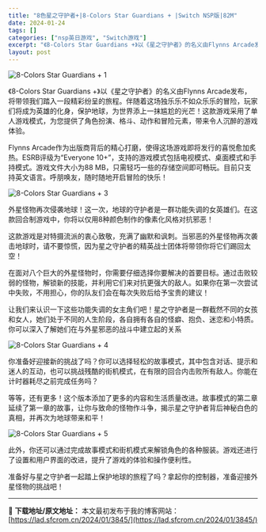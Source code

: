 ```yaml
---
title: "8色星之守护者+|8-Colors Star Guardians + |Switch NSP版|82M"
date: 2024-01-24
tags: []
categories: ["nsp英日游戏", "Switch游戏"]
excerpt: "《8-Colors Star Guardians +》以《星之守护者》的名义由Flynns Arcade发布，将带领我们踏入一段精彩纷呈的旅程。伴随着这场独乐乐不如众乐乐的冒险，玩家们将成为英雄的化身，保护地球，为世界添上一抹尴尬的光芒！这款游戏采用了单人游戏模式，为您提供了角色扮演、格斗、动作和冒&hellip;"
layout: post
---
```


<img class="rich_pages wxw-img" src="https://lad.sfcrom.cn/wp-content/uploads/2024/01/20240124112248-44e74.png" alt="8-Colors Star Guardians + 1" data-type="png" data-imgfileid="110004055" data-imgqrcoded="1" data-ratio="0.5626666666666666" data-w="1125" />

《8-Colors Star Guardians +》以《星之守护者》的名义由Flynns Arcade发布，将带领我们踏入一段精彩纷呈的旅程。伴随着这场独乐乐不如众乐乐的冒险，玩家们将成为英雄的化身，保护地球，为世界添上一抹尴尬的光芒！这款游戏采用了单人游戏模式，为您提供了角色扮演、格斗、动作和冒险元素，带来令人沉醉的游戏体验。

Flynns Arcade作为出版商背后的精心打磨，使得这场游戏即将发行的喜悦愈加炙热。ESRB评级为“Everyone 10+”，支持的游戏模式包括电视模式、桌面模式和手持模式。游戏文件大小为88 MB，只需轻巧一些的存储空间即可畅玩。目前只支持英文语言。呼朋唤友，随时随地开启冒险的快乐！

​<img class="rich_pages wxw-img" src="https://lad.sfcrom.cn/wp-content/uploads/2024/01/20240124112249-2c3f3.jpeg" alt="8-Colors Star Guardians + 3" data-ratio="0.5626666666666666" data-w="1125" data-type="jpeg" data-imgfileid="110004060" data-imgqrcoded="1" />

外星怪物再次侵袭地球！这一次，地球的守护者是一群功能失调的女英雄们。在这款回合制游戏中，你将以仅用8种颜色制作的像素化风格对抗邪恶！

这款游戏是对特摄流派的衷心致敬，充满了幽默和讽刺。当邪恶的外星怪物再次袭击地球时，请不要惊慌，因为星之守护者的精英战士团体将带领你将它们踢回太空！

在面对八个巨大的外星怪物时，你需要仔细选择你要解决的首要目标。通过击败较弱的怪物，解锁新的技能，并利用它们来对抗更强大的敌人。如果你在第一次尝试中失败，不用担心，你的队友们会在每次失败后给予宝贵的建议！

让我们来认识一下这些功能失调的女主角们吧！星之守护者是一群截然不同的女孩和女人，她们处于不同的人生阶段，各自拥有各自的怪癖、抱负、迷恋和小特质。你可以深入了解她们在与外星邪恶的战斗中建立起的关系

<img class="rich_pages wxw-img" src="https://lad.sfcrom.cn/wp-content/uploads/2024/01/20240124112249-46550.jpeg" alt="8-Colors Star Guardians + 4" data-ratio="0.5626666666666666" data-w="1125" data-type="jpeg" data-imgfileid="110004057" data-imgqrcoded="1" />

你准备好迎接新的挑战了吗？你可以选择轻松的故事模式，其中包含对话、提示和迷人的互动，也可以挑战残酷的街机模式，在有限的回合内击败所有敌人。你能在计时器耗尽之前完成任务吗？

等等，还有更多！这个版本添加了更多的内容和生活质量改进。故事模式的第二章延续了第一章的故事，让你与致命的怪物作斗争，揭示星之守护者背后神秘白色的真相，并再次为地球带来和平！

<img class="rich_pages wxw-img" src="https://lad.sfcrom.cn/wp-content/uploads/2024/01/20240124112249-8cf65.jpeg" alt="8-Colors Star Guardians + 5" data-ratio="0.5626666666666666" data-w="1125" data-type="jpeg" data-imgfileid="110004058" data-imgqrcoded="1" />

此外，你还可以通过完成故事模式和街机模式来解锁角色的各种服装。游戏还进行了设置和用户界面的改进，提升了游戏的体验和操作便利性。

准备好与星之守护者一起踏上保护地球的旅程了吗？拿起你的控制器，准备迎接外星怪物的挑战吧！

---
📖 **下载地址/原文地址：** 本文最初发布于我的博客网站：[https://lad.sfcrom.cn/2024/01/3845/](https://lad.sfcrom.cn/2024/01/3845/)
